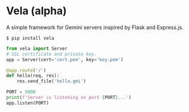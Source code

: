 # Vela (alpha)
A simple framework for Gemini servers inspired by Flask and Express.js.

```shell
$ pip install vela
```

```python
from vela import Server
# SSL certificate and private key.
app = Server(cert='cert.pem', key='key.pem')

@app.route('/')
def hello(req, res):
    res.send_file('hello.gmi')

PORT = 5000
print(f'Server is listening on port {PORT}...')
app.listen(PORT)
```
